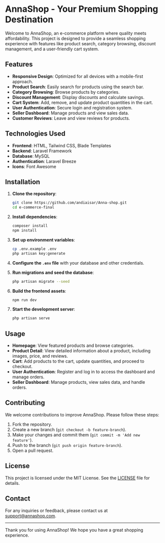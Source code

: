 # AnnaShop - Your Premium Shopping Destination

Welcome to AnnaShop, an e-commerce platform where quality meets affordability. This project is designed to provide a seamless shopping experience with features like product search, category browsing, discount management, and a user-friendly cart system.

## Features

- **Responsive Design**: Optimized for all devices with a mobile-first approach.
- **Product Search**: Easily search for products using the search bar.
- **Category Browsing**: Browse products by categories.
- **Discount Management**: Display discounts and calculate savings.
- **Cart System**: Add, remove, and update product quantities in the cart.
- **User Authentication**: Secure login and registration system.
- **Seller Dashboard**: Manage products and view sales data.
- **Customer Reviews**: Leave and view reviews for products.

## Technologies Used

- **Frontend**: HTML, Tailwind CSS, Blade Templates
- **Backend**: Laravel Framework
- **Database**: MySQL
- **Authentication**: Laravel Breeze
- **Icons**: Font Awesome

## Installation

1. **Clone the repository**:
    ```bash
    git clone https://github.com/andiaisar/Anna-shop.git
    cd e-commerce-final
    ```

2. **Install dependencies**:
    ```bash
    composer install
    npm install
    ```

3. **Set up environment variables**:
    ```bash
    cp .env.example .env
    php artisan key:generate
    ```

4. **Configure the `.env` file** with your database and other credentials.

5. **Run migrations and seed the database**:
    ```bash
    php artisan migrate --seed
    ```

6. **Build the frontend assets**:
    ```bash
    npm run dev
    ```

7. **Start the development server**:
    ```bash
    php artisan serve
    ```

## Usage

- **Homepage**: View featured products and browse categories.
- **Product Detail**: View detailed information about a product, including images, price, and reviews.
- **Cart**: Add products to the cart, update quantities, and proceed to checkout.
- **User Authentication**: Register and log in to access the dashboard and manage orders.
- **Seller Dashboard**: Manage products, view sales data, and handle orders.

## Contributing

We welcome contributions to improve AnnaShop. Please follow these steps:

1. Fork the repository.
2. Create a new branch (`git checkout -b feature-branch`).
3. Make your changes and commit them (`git commit -m 'Add new feature'`).
4. Push to the branch (`git push origin feature-branch`).
5. Open a pull request.

## License

This project is licensed under the MIT License. See the [LICENSE](LICENSE) file for details.

## Contact

For any inquiries or feedback, please contact us at support@annashop.com.

---

Thank you for using AnnaShop! We hope you have a great shopping experience.